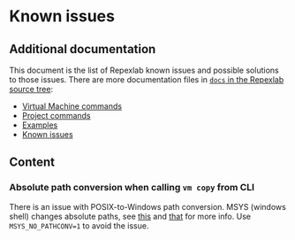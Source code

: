 # Known issues

## Additional documentation

This document is the list of Repexlab known issues and possible solutions to those issues. There are more documentation files in
[`docs` in the Repexlab source tree](./):

- [Virtual Machine commands](./commands_vm.md)
- [Project commands](./commands_project.md)
- [Examples](./examples.md)
- [Known issues](./known_issues.md)


## Content

### Absolute path conversion when calling `vm copy` from CLI

There is an issue with POSIX-to-Windows path conversion.
MSYS (windows shell) changes absolute paths, see [this](https://github.com/git-for-windows/git/issues/577#issuecomment-166118846) and [that](https://stackoverflow.com/questions/7250130/how-to-stop-mingw-and-msys-from-mangling-path-names-given-at-the-command-line) for more info.
Use `MSYS_NO_PATHCONV=1` to avoid the issue.
